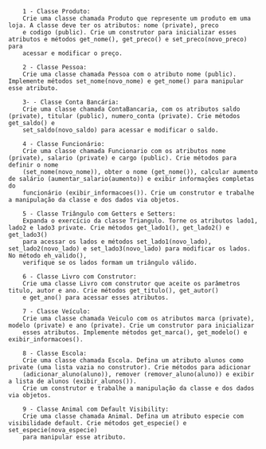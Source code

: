         1 - Classe Produto:
        Crie uma classe chamada Produto que represente um produto em uma loja. A classe deve ter os atributos: nome (private), preco
        e codigo (public). Crie um construtor para inicializar esses atributos e métodos get_nome(), get_preco() e set_preco(novo_preco) para
        acessar e modificar o preço.

        2 - Classe Pessoa:
        Crie uma classe chamada Pessoa com o atributo nome (public). Implemente métodos set_nome(novo_nome) e get_nome() para manipular esse atributo.

        3- - Classe Conta Bancária:
        Crie uma classe chamada ContaBancaria, com os atributos saldo (private), titular (public), numero_conta (private). Crie métodos get_saldo() e
        set_saldo(novo_saldo) para acessar e modificar o saldo.

        4 - Classe Funcionário:
        Crie uma classe chamada Funcionario com os atributos nome (private), salario (private) e cargo (public). Crie métodos para definir o nome
        (set_nome(novo_nome)), obter o nome (get_nome()), calcular aumento de salário (aumentar_salario(aumento)) e exibir informações completas do
        funcionário (exibir_informacoes()). Crie um construtor e trabalhe a manipulação da classe e dos dados via objetos.

        5 - Classe Triângulo com Getters e Setters:
        Expanda o exercício da classe Triangulo. Torne os atributos lado1, lado2 e lado3 private. Crie métodos get_lado1(), get_lado2() e get_lado3()
        para acessar os lados e métodos set_lado1(novo_lado), set_lado2(novo_lado) e set_lado3(novo_lado) para modificar os lados. No método eh_valido(),
        verifique se os lados formam um triângulo válido. 

        6 - Classe Livro com Construtor:
        Crie uma classe Livro com construtor que aceite os parâmetros titulo, autor e ano. Crie métodos get_titulo(), get_autor()
        e get_ano() para acessar esses atributos. 

        7 - Classe Veículo:
        Crie uma classe chamada Veiculo com os atributos marca (private), modelo (private) e ano (private). Crie um construtor para inicializar 
        esses atributos. Implemente métodos get_marca(), get_modelo() e exibir_informacoes().

        8 - Classe Escola:
        Crie uma classe chamada Escola. Defina um atributo alunos como private (uma lista vazia no construtor). Crie métodos para adicionar
        (adicionar_aluno(aluno)), remover (remover_aluno(aluno)) e exibir a lista de alunos (exibir_alunos()).
        Crie um construtor e trabalhe a manipulação da classe e dos dados via objetos.

        9 - Classe Animal com Default Visibility:
        Crie uma classe chamada Animal. Defina um atributo especie com visibilidade default. Crie métodos get_especie() e set_especie(nova_especie)
        para manipular esse atributo.
